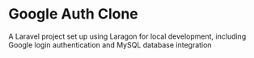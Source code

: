 # Google Auth Clone
 A Laravel project set up using Laragon for local development, including Google login authentication and MySQL database integration
